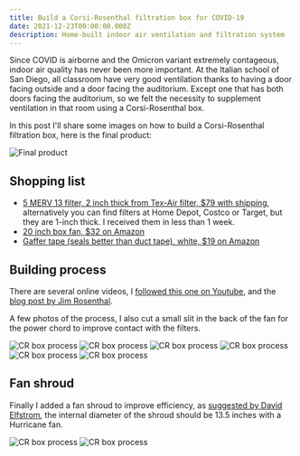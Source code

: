 ```yaml
---
title: Build a Corsi-Rosenthal filtration box for COVID-19
date: 2021-12-23T00:00:00.000Z
description: Home-built indoor air ventilation and filtration system
---
```


Since COVID is airborne and the Omicron variant extremely contageous, indoor
air quality has never been more important.
At the Italian school of San Diego, all classroom have very good ventilation thanks
to having a door facing outside and a door facing the auditorium. Except one
that has both doors facing the auditorium, so we felt the necessity to supplement
ventilation in that room using a Corsi-Rosenthal box.

In this post I'll share some images on how to build a Corsi-Rosenthal filtration box,
here is the final product:

![Final product](/img/crbox_20211220_195430045.PORTRAIT.jpg)

## Shopping list

* [5 MERV 13 filter, 2 inch thick from Tex-Air filter, $79 with shipping](https://www.texairfilters.com/5-filter-style-for-box-fan-and-merv-13-filters-air-cleaner/), alternatively you can find filters at Home Depot, Costco or Target, but they are 1-inch thick. I received them in less than 1 week.
* [20 inch box fan, $32 on Amazon](https://www.amazon.com/gp/product/B06XGSJ94B/ref=ppx_yo_dt_b_asin_title_o06_s00?ie=UTF8&psc=1)
* [Gaffer tape (seals better than duct tape), white, $19 on Amazon](https://www.amazon.com/gp/product/B00LMNYFHI/)

## Building process

There are several online videos, I [followed this one on Youtube](https://www.youtube.com/watch?v=aEn2xzlvrdo), and the [blog post by Jim Rosenthal](https://www.texairfilters.com/a-variation-on-the-box-fan-with-merv-13-filter-air-cleaner/).

A few photos of the process, I also cut a small slit in the back of the fan for the power chord to improve contact with the filters.

![CR box process](/img/crbox_20211220_160527250.jpg)
![CR box process](/img/crbox_20211220_164051578.jpg)
![CR box process](/img/crbox_20211220_164422545.jpg)
![CR box process](/img/crbox_20211220_164637609.jpg)
![CR box process](/img/crbox_20211220_165104898.jpg)
![CR box process](/img/crbox_20211220_165357048.jpg)

## Fan shroud
Finally I added a fan shroud to improve efficiency, as [suggested by David Elfstrom](https://twitter.com/DavidElfstrom/status/1424069532117880841), the internal diameter of the shroud should be 13.5 inches with a Hurricane fan.

![CR box process](/img/crbox_20211220_175830529.jpg)
![CR box process](/img/crbox_20211220_180421046.jpg)
